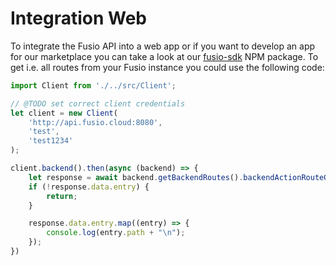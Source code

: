 
# Integration Web

To integrate the Fusio API into a web app or if you want to develop an app for our marketplace you can take a look at
our [fusio-sdk](https://www.npmjs.com/package/fusio-sdk) NPM package. To get i.e. all routes from your Fusio instance
you could use the following code:

```javascript
import Client from './../src/Client';

// @TODO set correct client credentials
let client = new Client(
    'http://api.fusio.cloud:8080',
    'test',
    'test1234'
);

client.backend().then(async (backend) => {
    let response = await backend.getBackendRoutes().backendActionRouteGetAll();
    if (!response.data.entry) {
        return;
    }

    response.data.entry.map((entry) => {
        console.log(entry.path + "\n");
    });
})
```



